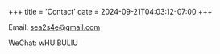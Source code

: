 +++
title = 'Contact'
date = 2024-09-21T04:03:12-07:00
+++

Email: sea2s4e@gmail.com

WeChat: wHUIBULIU